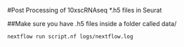 #Post Processing of 10xscRNAseq *.h5 files in Seurat

##Make sure you have .h5 files inside a folder called data/
```
nextflow run script.nf logs/nextflow.log
```
